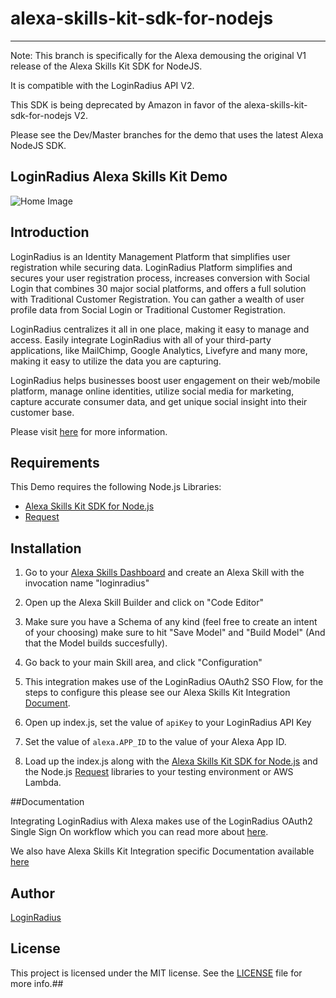 alexa-skills-kit-sdk-for-nodejs
======
----------

Note: This branch is specifically for the Alexa demousing the original V1 release of the Alexa Skills Kit SDK for NodeJS.

It is compatible with the LoginRadius API V2.

This SDK is being deprecated by Amazon in favor of 
the alexa-skills-kit-sdk-for-nodejs V2.

Please see the Dev/Master branches for the demo that uses the latest Alexa NodeJS SDK.


## LoginRadius Alexa Skills Kit Demo 
![Home Image](http://docs.lrcontent.com/resources/github/banner-1544x500.png)

## Introduction ##
LoginRadius is an Identity Management Platform that simplifies user registration while securing data. LoginRadius Platform simplifies and secures your user registration process, increases conversion with Social Login that combines 30 major social platforms, and offers a full solution with Traditional Customer Registration. You can gather a wealth of user profile data from Social Login or Traditional Customer Registration.

LoginRadius centralizes it all in one place, making it easy to manage and access. Easily integrate LoginRadius with all of your third-party applications, like MailChimp, Google Analytics, Livefyre and many more, making it easy to utilize the data you are capturing.

LoginRadius helps businesses boost user engagement on their web/mobile platform, manage online identities, utilize social media for marketing, capture accurate consumer data, and get unique social insight into their customer base.

Please visit [here](http://www.loginradius.com/) for more information.

## Requirements

This Demo requires the following Node.js Libraries:

- [Alexa Skills Kit SDK for Node.js](https://github.com/alexa/alexa-skills-kit-sdk-for-nodejs)
- [Request](https://github.com/request/request)

## Installation

1. Go to your [Alexa Skills Dashboard](https://developer.amazon.com/alexa-skills-kit) and create an Alexa Skill with the invocation name "loginradius"

2. Open up the Alexa Skill Builder and click on "Code Editor" 

3. Make sure you have a Schema of any kind (feel free to create an intent of your choosing) make sure to hit "Save Model" and "Build Model" (And that the Model builds succesfully).

4. Go back to your main Skill area, and click "Configuration"

5. This integration makes use of the LoginRadius OAuth2 SSO Flow, for the steps to configure this please see our Alexa Skills Kit Integration [Document](https://docs.loginradius.com/api/v2/integrations/alexa-skills-kit).

6. Open up index.js, set the value of `apiKey` to your LoginRadius API Key  

7. Set the value of `alexa.APP_ID` to the value of your Alexa App ID.

8. Load up the index.js along with the [Alexa Skills Kit SDK for Node.js](https://github.com/alexa/alexa-skills-kit-sdk-for-nodejs) and the Node.js [Request](https://github.com/request/request) libraries to your testing environment or AWS Lambda.


##Documentation

Integrating LoginRadius with Alexa makes use of the LoginRadius OAuth2 Single Sign On workflow which you can read more about [here](https://docs.loginradius.com/api/v2/single-sign-on/oauth2-single-sign-on).

We also have Alexa Skills Kit Integration specific Documentation available [here](https://docs.loginradius.com/api/v2/integrations/alexa-skills-kit)

## Author

[LoginRadius](https://www.loginradius.com/)

## License

This project is licensed under the MIT license. See the [LICENSE](LICENSE) file for more info.##
